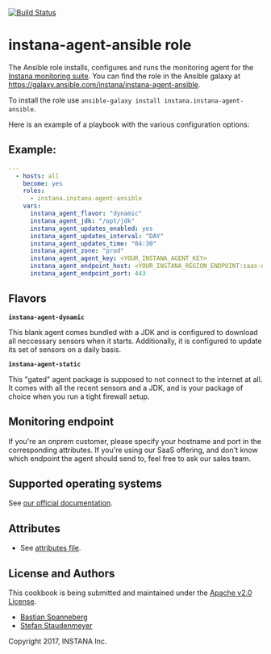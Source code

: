 [![Build Status](https://travis-ci.org/instana/instana-agent-ansible.svg?branch=master)](https://travis-ci.org/instana/instana-agent-ansible)

# instana-agent-ansible role

The Ansible role installs, configures and runs the monitoring agent for the [Instana monitoring suite](https://www.instana.com). You can find the role in the Ansible galaxy at https://galaxy.ansible.com/instana/instana-agent-ansible.

To install the role use `ansible-galaxy install instana.instana-agent-ansible`.

Here is an example of a playbook with the various configuration options:

## Example:

```yaml
---
  - hosts: all
    become: yes
    roles:
      - instana.instana-agent-ansible
    vars:
      instana_agent_flavor: "dynamic"
      instana_agent_jdk: "/opt/jdk"
      instana_agent_updates_enabled: yes
      instana_agent_updates_interval: "DAY"
      instana_agent_updates_time: "04:30"
      instana_agent_zone: "prod"
      instana_agent_agent_key: <YOUR_INSTANA_AGENT_KEY>
      instana_agent_endpoint_host: <YOUR_INSTANA_REGION_ENDPOINT:saas-us-west-2.instana.io>
      instana_agent_endpoint_port: 443
```

## Flavors

**`instana-agent-dynamic`**

This blank agent comes bundled with a JDK and is configured to download all neccessary sensors when it starts. Additionally, it is configured to update its set of sensors on a daily basis.

**`instana-agent-static`**

This "gated" agent package is supposed to not connect to the internet at all. It comes with all the recent sensors and a JDK, and is your package of choice when you run a tight firewall setup.

## Monitoring endpoint

If you're an onprem customer, please specify your hostname and port in the corresponding attributes. If you're using our SaaS offering, and don't know which endpoint the agent should send to, feel free to ask our sales team.

## Supported operating systems

See [our official documentation](https://docs.instana.io/quick_start/agent_setup/).

## Attributes

* See [attributes file](https://github.com/instana/ansible-role/blob/master/attributes/default.rb).

## License and Authors

This cookbook is being submitted and maintained under the [Apache v2.0 License](https://github.com/instana/ansible-role/blob/master/LICENSE).

* [Bastian Spanneberg](https://github.com/spanneberg)
* [Stefan Staudenmeyer](https://github.com/doerteDev)

Copyright 2017, INSTANA Inc.
